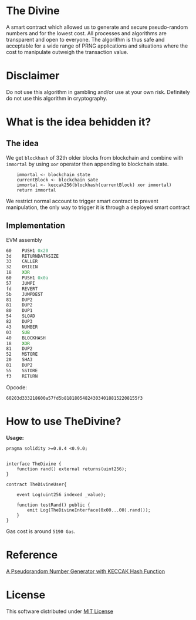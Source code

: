 # The Divine

A smart contract which allowed us to generate and secure pseudo-random numbers and for the lowest cost. All processes and algorithms are transparent and open to everyone. The algorithm is thus safe and acceptable for a wide range of PRNG applications and situations where the cost to manipulate outweigh the transaction value.

# Disclaimer

Do not use this algorithm in gambling and/or use at your own risk. Definitely do not use this algorithm in cryptography.

# What is the idea behidden it?

## The idea

We get `blockhash` of 32th older blocks from blockchain and combine with `immortal` by using `xor` operator then appending to blockchain state.

```
    immortal <- blockchain state
    currentBlock <- blockchain sate
    immortal <- keccak256(blockhash(currentBlock) xor immortal)
    return immortal
```

We restrict normal account to trigger smart contract to prevent manipulation, the only way to trigger it is through a deployed smart contract

## Implementation

EVM assembly

```asm
60    PUSH1 0x20
3d    RETURNDATASIZE
33    CALLER
32    ORIGIN
18    XOR
60    PUSH1 0x0a
57    JUMPI
fd    REVERT
5b    JUMPDEST
81    DUP2
81    DUP2
80    DUP1
54    SLOAD
82    DUP3
43    NUMBER
03    SUB
40    BLOCKHASH
18    XOR
81    DUP2
52    MSTORE
20    SHA3
81    DUP2
55    SSTORE
f3    RETURN
```

Opcode:

```
60203d333218600a57fd5b8181805482430340188152208155f3
```

# How to use TheDivine?

**Usage:**

```
pragma solidity >=0.8.4 <0.9.0;


interface TheDivine {
    function rand() external returns(uint256);
}

contract TheDivineUser{

    event Log(uint256 indexed _value);

    function testRand() public {
        emit Log(TheDivineInterface(0x00...00).rand());
    }
}
```

Gas cost is around `5190 Gas`.

# Reference

[A Pseudorandom Number Generator with KECCAK Hash Function ](http://www.ijcee.org/papers/439-JE503.pdf)

# License

This software distributed under [MIT License](https://github.com/chiro-hiro/thedivine/blob/master/LICENSE)
